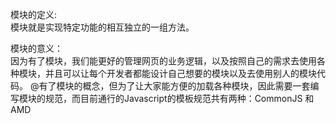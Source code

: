 模块的定义:  
模块就是实现特定功能的相互独立的一组方法。    

模块的意义：  
因为有了模块，我们能更好的管理网页的业务逻辑，以及按照自己的需求去使用各种模块，并且可以让每个开发者都能设计自己想要的模块以及去使用别人的模块代码。 @有了模块的概念，但为了让大家能方便的加载各种模块，因此需要一套编写模块的规范，而目前通行的Javascript的模板规范共有两种：CommonJS 和 AMD  


